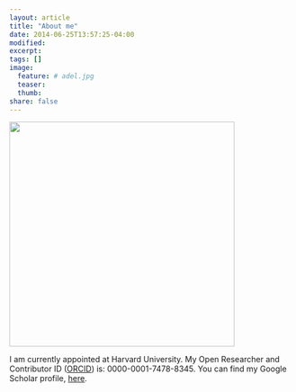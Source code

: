 ```yaml
---
layout: article
title: "About me"
date: 2014-06-25T13:57:25-04:00
modified:
excerpt:
tags: []
image:
  feature: # adel.jpg 
  teaser:
  thumb:
share: false
---
```


<img src="https://adeldaoud.github.io/images/adel.jpg" width="400">


I am currently appointed at Harvard University. My Open Researcher and Contributor ID ([ORCID](http://orcid.org/0000-0001-7478-8345)) is: 0000-0001-7478-8345. You can find my Google Scholar profile, [here](https://scholar.google.com/citations?hl=sv&user=iCDKhFsAAAAJ&view_op=list_works&gmla=AJsN-F5HYSyeiMBeJJPcP_Ud6J3vXjboZyR4xKBrCxS-DUND7ODBPh-PaEePq-UkSKrIndZldj3Jnlik9J27-hfxwpw7h_fipwNtbAuto_n3ydn0kmD2X88).

